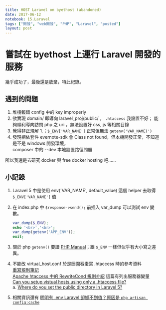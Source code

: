 ```yaml
---
title: HOST Laravel on byethost (abandoned)
date: 2017-06-12
notebook: 15.Laravel
tags: ["開發", "web開發", "PHP", "Laravel", "posted"]
layout: post
---
```


# 嘗試在 byethost 上運行 Laravel 開發的服務
幾乎成功了，最後還是放棄，特此紀錄。

## 遇到的問題  

1. 堆棧報錯 config 中的 key improperly
2. 欲實現 domain/ 即導向 laravel_proj/public/ ， `.htaccess` 我設置不好；
   能夠順利導向訪問 php 之 uri ，無法設置好 css, js 等相關目錄
3. 覺得非正規解 1.；`$_ENV['VAR_NAME']` 正常但無法 `getenv('VAR_NAME)')`
4. 發現相依套件 evernote-sdk 會 Class not found，但本機開發正常，不知道是不是 windows 開發環境，  
   composer 中的 --dev 本地設置路徑問題

所以我還是去研究 docker 與 free docker hosting 吧……

## 小記錄
1. Laravel 5 中是使用 env('VAR_NAME', default_value) 這個 helper 去取得 `$_ENV['VAR_NAME']` 值
2. 在 index.php 中 `$response->send();` 前插入 var_dump 可以測試 env 變數。
   
   ```php
   var_dump($_ENV);
   echo '<br>','<br>';
   var_dump(getenv('APP_ENV'));
   exit;
   ```

3. 關於 php `getenv()` 要讀 [PHP Manual](http://php.net/manual/en/function.getenv.php)；跟 `$_ENV` 一樣但似乎有大小寫之差異。

4. 不能改 virtual_host.conf 於是囫圇吞棗寫 .htaccess 時的參考資料  
   [重寫規則筆記](https://blog.hinablue.me/apache-note-about-some-rewrite-note-2011-05/)  
   [Apache htaccess 中的 RewriteCond 規則介紹](http://inspiregate.com/internet/host-setting/256-apache-htaccess-rules-introduced-in-rewritecond.html) 這篇有列出服務器變量  
   [Can you setup vistual hosts using only a .htaccess file?](https://www.sitepoint.com/community/t/can-you-setup-vistual-hosts-using-only-a-htaccess-file/72462)  
   a. [Where do you set the public directory in Laravel 5?](https://laracasts.com/discuss/channels/general-discussion/where-do-you-set-public-directory-laravel-5)

5. 相關資訊還有 [明明有 .env Laravel 卻抓不到值？原因是 `php artisan config:cache`](https://blog.tanteng.me/2016/12/laravel-env-null/)

